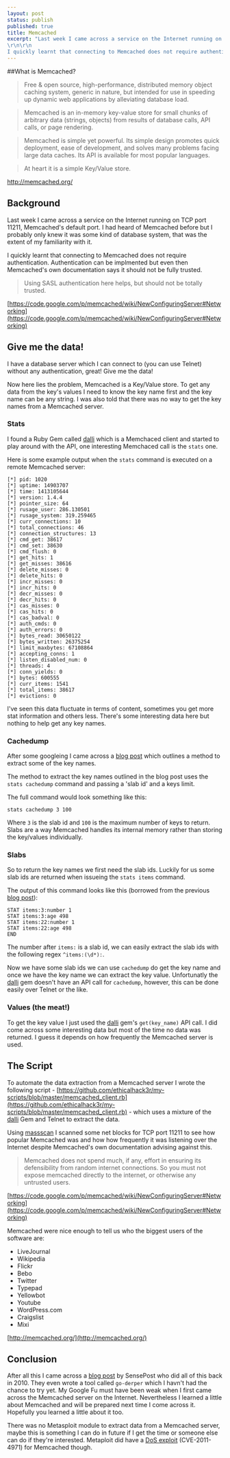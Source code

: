 ```yaml
---
layout: post
status: publish
published: true
title: Memcached
excerpt: "Last week I came across a service on the Internet running on TCP port 11211, Memcached's default port. I had heard of Memcached before but I probably only knew it was some kind of database system, that was the extent of my familiarity with it.
\r\n\r\n
I quickly learnt that connecting to Memcached does not require authentication. Authentication can be implmented but even then Memcached's own documentation says it should not be fully trusted."
---
```


##What is Memcached?

> Free & open source, high-performance, distributed memory object caching system, generic in nature, but intended for use in speeding up dynamic web applications by alleviating database load.

> Memcached is an in-memory key-value store for small chunks of arbitrary data (strings, objects) from results of database calls, API calls, or page rendering.

> Memcached is simple yet powerful. Its simple design promotes quick deployment, ease of development, and solves many problems facing large data caches. Its API is available for most popular languages.

> At heart it is a simple Key/Value store.

http://memcached.org/

## Background

Last week I came across a service on the Internet running on TCP port 11211, Memcached's default port. I had heard of Memcached before but I probably only knew it was some kind of database system, that was the extent of my familiarity with it.

I quickly learnt that connecting to Memcached does not require authentication. Authentication can be implmented but even then Memcached's own documentation says it should not be fully trusted. 

> Using SASL authentication here helps, but should not be totally trusted.

[https://code.google.com/p/memcached/wiki/NewConfiguringServer#Networking](https://code.google.com/p/memcached/wiki/NewConfiguringServer#Networking)

## Give me the data!

I have a database server which I can connect to (you can use Telnet) without any authentication, great! Give me the data!

Now here lies the problem, Memcached is a Key/Value store. To get any data from the key's values I need to know the key name first and the key name can be any string. I was also told that there was no way to get the key names from a Memcached server.

### Stats

I found a Ruby Gem called [dalli](https://github.com/mperham/dalli) which is a Memchaced client and started to play around with the API, one interesting Memchaced call is the ```stats``` one.

Here is some example output when the ```stats``` command is executed on a remote Memcached server:

```
[*] pid: 1020
[*] uptime: 14903707
[*] time: 1413105644
[*] version: 1.4.4
[*] pointer_size: 64
[*] rusage_user: 286.130501
[*] rusage_system: 319.259465
[*] curr_connections: 10
[*] total_connections: 46
[*] connection_structures: 13
[*] cmd_get: 38617
[*] cmd_set: 38630
[*] cmd_flush: 0
[*] get_hits: 1
[*] get_misses: 38616
[*] delete_misses: 0
[*] delete_hits: 0
[*] incr_misses: 0
[*] incr_hits: 0
[*] decr_misses: 0
[*] decr_hits: 0
[*] cas_misses: 0
[*] cas_hits: 0
[*] cas_badval: 0
[*] auth_cmds: 0
[*] auth_errors: 0
[*] bytes_read: 30650122
[*] bytes_written: 26375254
[*] limit_maxbytes: 67108864
[*] accepting_conns: 1
[*] listen_disabled_num: 0
[*] threads: 4
[*] conn_yields: 0
[*] bytes: 600555
[*] curr_items: 1541
[*] total_items: 38617
[*] evictions: 0
```

I've seen this data fluctuate in terms of content, sometimes you get more stat information and others less. There's some interesting data here but nothing to help get any key names.

### Cachedump

After some googleing I came across a [blog post](http://www.darkcoding.net/software/memcached-list-all-keys/) which outlines a method to extract some of the key names.

The method to extract the key names outlined in the blog post uses the ```stats cachedump``` command and passing a 'slab id' and a keys limit.

The full command would look something like this:

```
stats cachedump 3 100
```

Where ```3``` is the slab id and ```100``` is the maximum number of keys to return. Slabs are a way Memcached handles its internal memory rather than storing the key/values individually.

### Slabs

So to return the key names we first need the slab ids. Luckily for us some slab ids are returned when issueing the ```stats items``` command.

The output of this command looks like this (borrowed from the previous [blog post](http://www.darkcoding.net/software/memcached-list-all-keys/)):

```
STAT items:3:number 1
STAT items:3:age 498
STAT items:22:number 1
STAT items:22:age 498
END
```

The number after ```items:``` is a slab id, we can easily extract the slab ids with the following regex ```^items:(\d*):```.

Now we have some slab ids we can use ```cachedump``` do get the key name and once we have the key name we can extract the key value. Unfortunatly the [dalli](https://github.com/mperham/dalli) gem doesn't have an API call for ```cachedump```, however, this can be done easily over Telnet or the like.

### Values (the meat!)

To get the key value I just used the [dalli](https://github.com/mperham/dalli) gem's ```get(key_name)``` API call. I did come across some interesting data but most of the time no data was returned. I guess it depends on how frequently the Memcached server is used.

## The Script

To automate the data extraction from a Memcached server I wrote the following script - [https://github.com/ethicalhack3r/my-scripts/blob/master/memcached_client.rb](https://github.com/ethicalhack3r/my-scripts/blob/master/memcached_client.rb) - which uses a mixture of the [dalli](https://github.com/mperham/dalli) Gem and Telnet to extract the data.

Using [massscan](https://github.com/robertdavidgraham/masscan) I scanned some net blocks for TCP port 11211 to see how popular Memcached was and how how frequently it was listening over the Internet despite Memcached's own documentation advising against this.

> Memcached does not spend much, if any, effort in ensuring its defensibility from random internet connections. So you must not expose memcached directly to the internet, or otherwise any untrusted users.

[https://code.google.com/p/memcached/wiki/NewConfiguringServer#Networking](https://code.google.com/p/memcached/wiki/NewConfiguringServer#Networking)

Memcached were nice enough to tell us who the biggest users of the software are:

- LiveJournal
- Wikipedia
- Flickr
- Bebo
- Twitter
- Typepad
- Yellowbot
- Youtube
- WordPress.com
- Craigslist
- Mixi

[http://memcached.org/](http://memcached.org/)

## Conclusion

After all this I came across a [blog post](http://www.sensepost.com/blog/4873.html) by SensePost who did all of this back in 2010. They even wrote a tool called ```go-derper``` which I havn't had the chance to try yet. My Google Fu must have been weak when I first came across the Memcached server on the Internet. Nevertheless I learned a little about Memcached and will be prepared next time I come across it. Hopefully you learned a little about it too.

There was no Metasploit module to extract data from a Memcached server, maybe this is something I can do in future if I get the time or someone else can do if they're interested. Metaploit did have a [DoS exploit](https://github.com/rapid7/metasploit-framework/blob/master/modules/auxiliary/dos/misc/memcached.rb) (CVE-2011-4971) for Memcached though.
